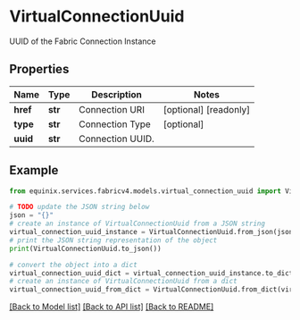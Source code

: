 # VirtualConnectionUuid

UUID of the Fabric Connection Instance

## Properties

Name | Type | Description | Notes
------------ | ------------- | ------------- | -------------
**href** | **str** | Connection URI | [optional] [readonly] 
**type** | **str** | Connection Type | [optional] 
**uuid** | **str** | Connection UUID. | 

## Example

```python
from equinix.services.fabricv4.models.virtual_connection_uuid import VirtualConnectionUuid

# TODO update the JSON string below
json = "{}"
# create an instance of VirtualConnectionUuid from a JSON string
virtual_connection_uuid_instance = VirtualConnectionUuid.from_json(json)
# print the JSON string representation of the object
print(VirtualConnectionUuid.to_json())

# convert the object into a dict
virtual_connection_uuid_dict = virtual_connection_uuid_instance.to_dict()
# create an instance of VirtualConnectionUuid from a dict
virtual_connection_uuid_from_dict = VirtualConnectionUuid.from_dict(virtual_connection_uuid_dict)
```
[[Back to Model list]](../README.md#documentation-for-models) [[Back to API list]](../README.md#documentation-for-api-endpoints) [[Back to README]](../README.md)


